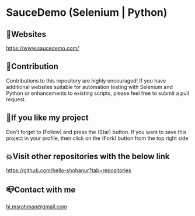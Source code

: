 # SauceDemo (Selenium | Python)

## 🎈Websites
https://www.saucedemo.com/

## 🎁Contribution
Contributions to this repository are highly encouraged! If you have additional websites suitable for automation testing with Selenium and Python or enhancements to existing scripts, please feel free to submit a pull request.

## 💟If you like my project 
Don't forget to (Follow) and press the (Star) button. If you want to save this project in your profile, then click on the (Fork) button from the top right side

## 💥Visit other repositories with the below link
https://github.com/hello-shohanur?tab=repositories

## 📪Contact with me
hi.msrahman@gmail.com
